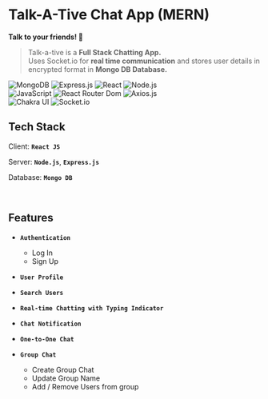 # Talk-A-Tive Chat App (MERN)

<b>Talk to your friends! 🥳</b>

>Talk-a-tive is a <b>Full Stack Chatting App.</b> <br>
>Uses Socket.io for <b>real time communication</b> and stores user details in encrypted format in <b>Mongo DB Database.</b>


![MongoDB](https://img.shields.io/badge/MongoDB-%234ea94b.svg?style=flat-square&logo=mongodb&logoColor=white)
![Express.js](https://img.shields.io/badge/express.js-%23404d59.svg?style=flat-square&logo=express&logoColor=%2361DAFB)
![React](https://img.shields.io/badge/-React-61DAFB?style=flat-square&logo=react&logoColor=ffffff)
![Node.js](https://img.shields.io/badge/-Node.js-339933?style=flat-square&logo=Node.js&logoColor=A3DA8D)
<br>
![JavaScript](https://img.shields.io/badge/Javascript-8A2BE2)
![React Router Dom](https://img.shields.io/badge/-React%20Router%20Dom-61DAFB?style=flat-square&logo=reactrouter)
![Axios.js](https://img.shields.io/badge/-Axios.js-61DAFB?style=flat-square&logo=react&logoColor=ffffff)
<br>
![Chakra UI](https://img.shields.io/badge/-Chakra%20UI-319795?style=flat-square&logo=chakraui&logoColor=000)
![Socket.io](https://img.shields.io/badge/-Socket.io-F6D860?style=flat-square&logo=Socket.io&logoColor=010101)


## Tech Stack

Client: <b>`React JS`</b>

Server: <b>`Node.js`</b>, <b>`Express.js`</b>

Database: <b>`Mongo DB`</b>

<br>

## Features
- <b>`Authentication`</b>
  - Log In
  - Sign Up
- <b>`User Profile`</b>
- <b>`Search Users`</b>
- <b>`Real-time Chatting with Typing Indicator`</b>
- <b>`Chat Notification`</b>

- <b>`One-to-One Chat`</b>

- <b>`Group Chat`</b>
  - Create Group Chat
  - Update Group Name
  - Add / Remove Users from group

